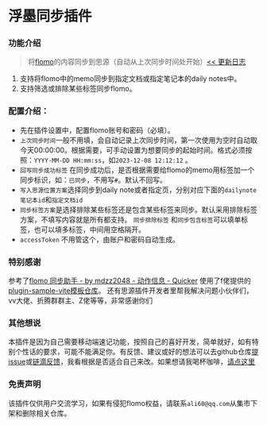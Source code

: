 # 浮墨同步插件

### 功能介绍

> 将[flomo](https://v.flomoapp.com/)的内容同步到思源（自动从上次同步时间处开始）[<< 更新日志](https://github.com/winter60/plugin-flomo-sync/blob/main/CHANGELOG.md)

1. 支持将flomo中的memo同步到指定文档或指定笔记本的daily notes中。
2. 支持筛选或排除某些标签同步flomo。



### 配置介绍：
* 先在插件设置中，配置flomo账号和密码（必填）。
* `上次同步时间`一般不用填，会自动记录上次同步时间，第一次使用为空时自动取今天00:00:00。根据需要，可手动设置为想要同步的起始时间。格式必须按照：`YYYY-MM-DD HH:mm:ss`，如`2023-12-08 12:12:12` 。
* `回写同步成功标签` 在同步成功后，是否根据需要给flomo的memo用标签加一个同步标识，如：`已同步`，不用写`#`。默认不回写。
* `写入思源位置方案`选择同步到daily note或者指定页，分别对应下面的`dailynote笔记本id`和`指定文档id`
* `同步标签方案`是选择排除某些标签还是包含某些标签来同步。默认采用排除标签方案，不填写内容就是所有都支持。 `同步排除标签` 和`同步包含标签`可以填单标签，也可以填多标签，中间用空格隔开。
* `accessToken` 不用管这个，由账户和密码自动生成。

### 特别感谢
参考了[flomo 同步助手 - by mdzz2048 - 动作信息 - Quicker](https://getquicker.net/Sharedaction?code=02ed5443-2dc2-47a1-2ed0-08db2d92bfe7) 
使用了f佬提供的[plugin-sample-vite模板仓库](https://github.com/frostime/plugin-sample-vite)。
还有思源插件开发者里帮我解决问题小伙伴们，vv大佬、折腾群群主、Z佬等等，非常感谢你们

### 其他想说
本插件是因为自己需要移动端速记功能，按照自己的喜好开发，简单就好，如有特别个性话的要求，可能不能满足你。有反馈、建议或好的想法可以去github仓库[提issue](https://github.com/winter60/plugin-flomo-sync)或[链滴反馈](https://ld246.com/article/1702016411231)，我看根据是否适合自己来改。如果想请我喝杯咖啡，[请点这里](https://afdian.net/a/firework)

### 免责声明
该插件仅供用户交流学习，如果有侵犯flomo权益，请联系`ali60@qq.com`从集市下架和删除相关仓库。